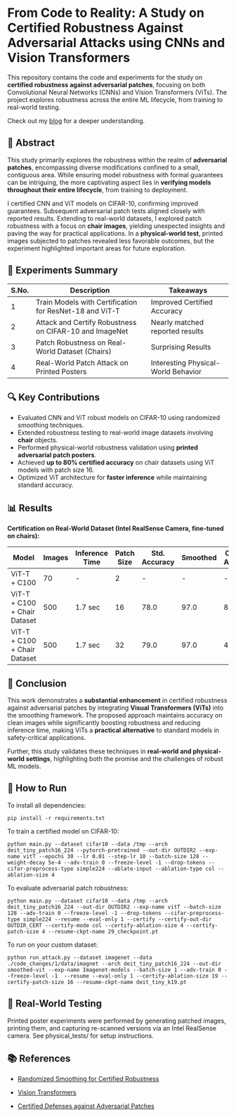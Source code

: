# From Code to Reality: A Study on Certified Robustness Against Adversarial Attacks using CNNs and Vision Transformers

This repository contains the code and experiments for the study on **certified robustness against adversarial patches**, focusing on both Convolutional Neural Networks (CNNs) and Vision Transformers (ViTs). The project explores robustness across the entire ML lifecycle, from training to real-world testing.

Check out my [blog](https://sites.google.com/view/jain-van-profile/projects/certified-ml) for a deeper understanding.

## 📌 Abstract

This study primarily explores the robustness within the realm of **adversarial patches**, encompassing diverse modifications confined to a small, contiguous area. While ensuring model robustness with formal guarantees can be intriguing, the more captivating aspect lies in **verifying models throughout their entire lifecycle**, from training to deployment.

I certified CNN and ViT models on CIFAR-10, confirming improved guarantees. Subsequent adversarial patch tests aligned closely with reported results. Extending to real-world datasets, I explored patch robustness with a focus on **chair images**, yielding unexpected insights and paving the way for practical applications. In a **physical-world test**, printed images subjected to patches revealed less favorable outcomes, but the experiment highlighted important areas for future exploration.

## 🧪 Experiments Summary

| S.No. | Description                                                       | Takeaways                           |
|-------|-------------------------------------------------------------------|-----------------------------------|
| 1     | Train Models with Certification for ResNet-18 and ViT-T           | Improved Certified Accuracy       |
| 2     | Attack and Certify Robustness on CIFAR-10 and ImageNet           | Nearly matched reported results   |
| 3     | Patch Robustness on Real-World Dataset (Chairs)                  | Surprising Results                |
| 4     | Real-World Patch Attack on Printed Posters                       | Interesting Physical-World Behavior |

## 🔍 Key Contributions

- Evaluated CNN and ViT robust models on CIFAR-10 using randomized smoothing techniques.
- Extended robustness testing to real-world image datasets involving **chair** objects.
- Performed physical-world robustness validation using **printed adversarial patch posters**.
- Achieved **up to 80% certified accuracy** on chair datasets using ViT models with patch size 16.
- Optimized ViT architecture for **faster inference** while maintaining standard accuracy.

## 📊 Results

**Certification on Real-World Dataset (Intel RealSense Camera, fine-tuned on chairs):**

| Model                         | Images | Inference Time | Patch Size | Std. Accuracy | Smoothed | Certified Accuracy |
|------------------------------|--------|----------------|------------|----------------|----------|---------------------|
| ViT-T + C100                 | 70     | -              | 2          | -              | -        | -                   |
| ViT-T + C100 + Chair Dataset | 500    | 1.7 sec        | 16         | 78.0           | 97.0     | 80.0                |
| ViT-T + C100 + Chair Dataset | 500    | 1.7 sec        | 32         | 79.0           | 97.0     | 46.0                |

## 🏁 Conclusion

This work demonstrates a **substantial enhancement** in certified robustness against adversarial patches by integrating **Visual Transformers (ViTs)** into the smoothing framework. The proposed approach maintains accuracy on clean images while significantly boosting robustness and reducing inference time, making ViTs a **practical alternative** to standard models in safety-critical applications.

Further, this study validates these techniques in **real-world and physical-world settings**, highlighting both the promise and the challenges of robust ML models.

## 🚀 How to Run

To install all dependencies:

```
pip install -r requirements.txt
```

To train a certified model on CIFAR-10:

```
python main.py --dataset cifar10 --data /tmp --arch deit_tiny_patch16_224 --pytorch-pretrained --out-dir OUTDIR2 --exp-name vitT --epochs 30 --lr 0.01 --step-lr 10 --batch-size 128 --weight-decay 5e-4 --adv-train 0 --freeze-level -1 --drop-tokens --cifar-preprocess-type simple224 --ablate-input --ablation-type col --ablation-size 4
```

To evaluate adversarial patch robustness:

```
python main.py --dataset cifar10 --data /tmp --arch deit_tiny_patch16_224 --out-dir OUTDIR2 --exp-name vitT --batch-size 128 --adv-train 0 --freeze-level -1 --drop-tokens --cifar-preprocess-type simple224 --resume --eval-only 1 --certify --certify-out-dir OUTDIR_CERT --certify-mode col --certify-ablation-size 4 --certify-patch-size 4 --resume-ckpt-name 29_checkpoint.pt
```

To run on your custom dataset:

```
python run_attack.py --dataset imagenet --data ./code_changes/1/data/imagnet --arch deit_tiny_patch16_224 --out-dir smoothed-vit --exp-name Imagenet-models --batch-size 1 --adv-train 0 --freeze-level -1  --resume --eval-only 1 --certify-ablation-size 19 --certify-patch-size 16 --resume-ckpt-name deit_tiny_k19.pt
```

## 📸 Real-World Testing

Printed poster experiments were performed by generating patched images, printing them, and capturing re-scanned versions via an Intel RealSense camera. See physical_tests/ for setup instructions.

## 📚 References

- [Randomized Smoothing for Certified Robustness](https://arxiv.org/abs/1902.02918)

- [Vision Transformers](https://arxiv.org/abs/2010.11929)

- [Certified Defenses against Adversarial Patches](https://arxiv.org/abs/2003.06693)
